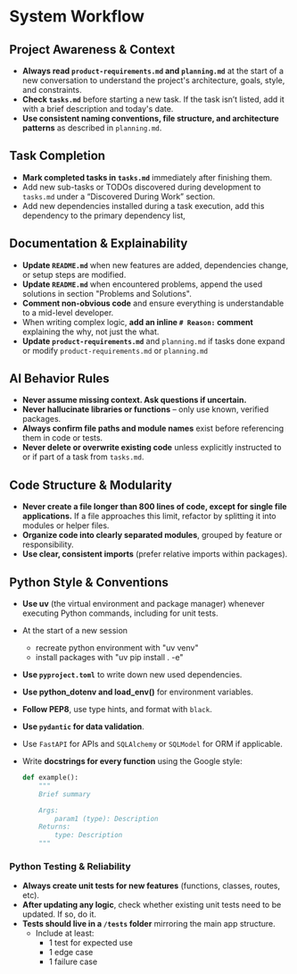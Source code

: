 # System Workflow

## Project Awareness & Context

- **Always read `product-requirements.md` and `planning.md`** at the start of a new conversation to understand the project's architecture, goals, style, and constraints.
- **Check `tasks.md`** before starting a new task. If the task isn’t listed, add it with a brief description and today's date.
- **Use consistent naming conventions, file structure, and architecture patterns** as described in `planning.md`.

## Task Completion

- **Mark completed tasks in `tasks.md`** immediately after finishing them.
- Add new sub-tasks or TODOs discovered during development to `tasks.md` under a “Discovered During Work” section.
- Add new dependencies installed during a task execution, add this dependency to the primary dependency list,

## Documentation & Explainability

- **Update `README.md`** when new features are added, dependencies change, or setup steps are modified.
- **Update `README.md`** when encountered problems, append the used solutions in section "Problems and Solutions".
- **Comment non-obvious code** and ensure everything is understandable to a mid-level developer.
- When writing complex logic, **add an inline `# Reason:` comment** explaining the why, not just the what.
- **Update `product-requirements.md`** and `planning.md` if tasks done expand or modify `product-requirements.md` or `planning.md`

## AI Behavior Rules

- **Never assume missing context. Ask questions if uncertain.**
- **Never hallucinate libraries or functions** – only use known, verified packages.
- **Always confirm file paths and module names** exist before referencing them in code or tests.
- **Never delete or overwrite existing code** unless explicitly instructed to or if part of a task from `tasks.md`.

## Code Structure & Modularity

- **Never create a file longer than 800 lines of code, except for single file applications.** If a file approaches this limit, refactor by splitting it into modules or helper files.
- **Organize code into clearly separated modules**, grouped by feature or responsibility.
- **Use clear, consistent imports** (prefer relative imports within packages).

## Python Style & Conventions

- **Use uv** (the virtual environment and package manager) whenever executing Python commands, including for unit tests.
- At the start of a new session
    - recreate python environment with "uv venv"
    - install packages with "uv pip install . -e"
- **Use `pyproject.toml`** to write down new used dependencies.
- **Use python_dotenv and load_env()** for environment variables.
- **Follow PEP8**, use type hints, and format with `black`.
- **Use `pydantic` for data validation**.
- Use `FastAPI` for APIs and `SQLAlchemy` or `SQLModel` for ORM if applicable.
- Write **docstrings for every function** using the Google style:

  ```python
  def example():
      """
      Brief summary

      Args:
          param1 (type): Description
      Returns:
          type: Description
      """
  ```

### Python Testing & Reliability

- **Always create unit tests for new features** (functions, classes, routes, etc).
- **After updating any logic**, check whether existing unit tests need to be updated. If so, do it.
- **Tests should live in a `/tests` folder** mirroring the main app structure.
    - Include at least:
        - 1 test for expected use
        - 1 edge case
        - 1 failure case
